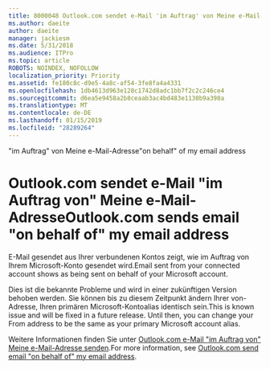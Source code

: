 ```yaml
---
title: 8000048 Outlook.com sendet e-Mail 'im Auftrag' von Meine e-Mail-Adresse
ms.author: daeite
author: daeite
manager: jackiesm
ms.date: 5/31/2018
ms.audience: ITPro
ms.topic: article
ROBOTS: NOINDEX, NOFOLLOW
localization_priority: Priority
ms.assetid: fe180c8c-d9e5-4a8c-af54-3fe8fa4a4331
ms.openlocfilehash: 1db4613d963e128c1742d8adc1bb7f2c2c246ce4
ms.sourcegitcommit: d6ea5e9458a2b8ceaab3ac4bd483e1130b9a398a
ms.translationtype: MT
ms.contentlocale: de-DE
ms.lasthandoff: 01/15/2019
ms.locfileid: "28289264"
---
```

<span data-ttu-id="14c6d-102">"im Auftrag" von Meine e-Mail-Adresse</span><span class="sxs-lookup"><span data-stu-id="14c6d-102">"on behalf" of my email address</span></span>

# <a name="outlookcom-sends-email-on-behalf-of-my-email-address"></a><span data-ttu-id="14c6d-103">Outlook.com sendet e-Mail "im Auftrag von" Meine e-Mail-Adresse</span><span class="sxs-lookup"><span data-stu-id="14c6d-103">Outlook.com sends email "on behalf of" my email address</span></span>

<span data-ttu-id="14c6d-104">E-Mail gesendet aus Ihrer verbundenen Kontos zeigt, wie im Auftrag von Ihrem Microsoft-Konto gesendet wird.</span><span class="sxs-lookup"><span data-stu-id="14c6d-104">Email sent from your connected account shows as being sent on behalf of your Microsoft account.</span></span>
  
<span data-ttu-id="14c6d-p101">Dies ist die bekannte Probleme und wird in einer zukünftigen Version behoben werden. Sie können bis zu diesem Zeitpunkt ändern Ihrer von-Adresse, Ihren primären Microsoft-Kontoalias identisch sein.</span><span class="sxs-lookup"><span data-stu-id="14c6d-p101">This is known issue and will be fixed in a future release. Until then, you can change your From address to be the same as your primary Microsoft account alias.</span></span>
  
<span data-ttu-id="14c6d-107">Weitere Informationen finden Sie unter [Outlook.com e-Mail "im Auftrag von" Meine e-Mail-Adresse senden](https://go.microsoft.com/fwlink/p/?linkid=2001600&amp;clcid=0x409).</span><span class="sxs-lookup"><span data-stu-id="14c6d-107">For more information, see [Outlook.com send email "on behalf of" my email address](https://go.microsoft.com/fwlink/p/?linkid=2001600&amp;clcid=0x409).</span></span>
  

